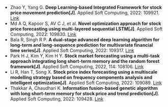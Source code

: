 * Zhao Y, Yang G. <b>Deep Learning-based Integrated Framework for stock price movement prediction[J]</b>. Applied Soft Computing, 2022: 109921. [Link](https://www.sciencedirect.com/science/article/pii/S156849462200970X)
* Md A Q, Kapoor S, AV C J, et al. <b>Novel optimization approach for stock price forecasting using multi-layered sequential LSTM[J]</b>. Applied Soft Computing, 2022: 109830. [Link](https://www.sciencedirect.com/science/article/pii/S1568494622008791)
* Bala R, Singh R P. <b>A dual-stage advanced deep learning algorithm for long-term and long-sequence prediction for multivariate financial time series[J]</b>. Applied Soft Computing, 2022: 109317. [Link](https://www.sciencedirect.com/science/article/pii/S156849462200494X)
* Park H J, Kim Y, Kim H Y. <b>Stock market forecasting using a multi-task approach integrating long short-term memory and the random forest framework[J]</b>. Applied Soft Computing, 2022, 114: 108106. [Link](https://www.sciencedirect.com/science/article/pii/S1568494621009947)
* Li R, Han T, Song X. <b>Stock price index forecasting using a multiscale modelling strategy based on frequency components analysis and intelligent optimization[J]</b>. Applied Soft Computing, 2022: 109089. [Link](https://www.sciencedirect.com/science/article/pii/S1568494622003763)
* Thakkar A, Chaudhari K. <b>Information fusion-based genetic algorithm with long short-term memory for stock price and trend prediction[J]</b>. Applied Soft Computing, 2022: 109428. [Link](https://www.sciencedirect.com/science/article/pii/S1568494622005555)
